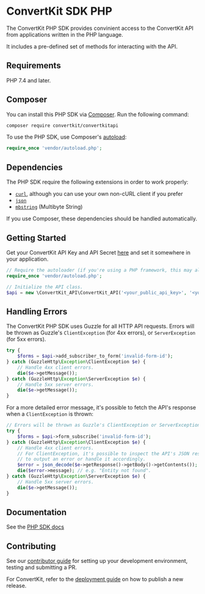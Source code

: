 # ConvertKit SDK PHP

The ConvertKit PHP SDK provides convinient access to the ConvertKit API from applications written in the PHP language.

It includes a pre-defined set of methods for interacting with the API.

## Requirements

PHP 7.4 and later.

## Composer

You can install this PHP SDK via [Composer](http://getcomposer.org/). Run the following command:

```bash
composer require convertkit/convertkitapi
```

To use the PHP SDK, use Composer's [autoload](https://getcomposer.org/doc/01-basic-usage.md#autoloading):

```php
require_once 'vendor/autoload.php';
```

## Dependencies

The PHP SDK require the following extensions in order to work properly:

-   [`curl`](https://secure.php.net/manual/en/book.curl.php), although you can use your own non-cURL client if you prefer
-   [`json`](https://secure.php.net/manual/en/book.json.php)
-   [`mbstring`](https://secure.php.net/manual/en/book.mbstring.php) (Multibyte String)

If you use Composer, these dependencies should be handled automatically.

## Getting Started

Get your ConvertKit API Key and API Secret [here](https://app.convertkit.com/account/edit) and set it somewhere in your application.

```php
// Require the autoloader (if you're using a PHP framework, this may already be done for you).
require_once 'vendor/autoload.php';

// Initialize the API class.
$api = new \ConvertKit_API\ConvertKit_API('<your_public_api_key>', '<your_secret_api_key>');
```

## Handling Errors

The ConvertKit PHP SDK uses Guzzle for all HTTP API requests.  Errors will be thrown as Guzzle's `ClientException` (for 4xx errors),
or `ServerException` (for 5xx errors).

```php
try {
	$forms = $api->add_subscriber_to_form('invalid-form-id');
} catch (GuzzleHttp\Exception\ClientException $e) {
	// Handle 4xx client errors.
    die($e->getMessage());
} catch (GuzzleHttp\Exception\ServerException $e) {
	// Handle 5xx server errors.
	die($e->getMessage());
}
```

For a more detailed error message, it's possible to fetch the API's response when a `ClientException` is thrown:

```php
// Errors will be thrown as Guzzle's ClientException or ServerException.
try {
	$forms = $api->form_subscribe('invalid-form-id');
} catch (GuzzleHttp\Exception\ClientException $e) {
	// Handle 4xx client errors.
	// For ClientException, it's possible to inspect the API's JSON response
	// to output an error or handle it accordingly.
    $error = json_decode($e->getResponse()->getBody()->getContents());
    die($error->message); // e.g. "Entity not found".
} catch (GuzzleHttp\Exception\ServerException $e) {
	// Handle 5xx server errors.
	die($e->getMessage());
}
```

## Documentation

See the [PHP SDK docs](./docs/classes/ConvertKit_API/ConvertKit_API.md)

## Contributing

See our [contributor guide](CONTRIBUTING.md) for setting up your development environment, testing and submitting a PR.

For ConvertKit, refer to the [deployment guide](DEPLOYMENT.md) on how to publish a new release.
